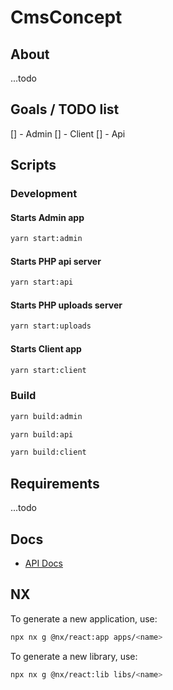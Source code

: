# CmsConcept

## About

...todo

## Goals / TODO list

[] - Admin
[] - Client
[] - Api


## Scripts

### Development

#### Starts Admin app
```sh
yarn start:admin
```

#### Starts PHP api server
```sh
yarn start:api
```

#### Starts PHP uploads server
```sh
yarn start:uploads
```

#### Starts Client app
```sh
yarn start:client
```

### Build
```sh
yarn build:admin
```

```sh
yarn build:api
```

```sh
yarn build:client
```

## Requirements

...todo

## Docs

* [API Docs](./DOCS.API.md)


## NX

To generate a new application, use:

```sh
npx nx g @nx/react:app apps/<name>
```

To generate a new library, use:

```sh
npx nx g @nx/react:lib libs/<name>
```
